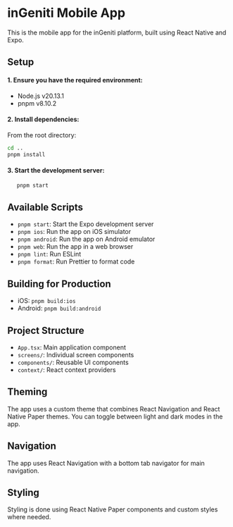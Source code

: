 # inGeniti Mobile App

This is the mobile app for the inGeniti platform, built using React Native and Expo.

## Setup

#### 1. Ensure you have the required environment:

- Node.js v20.13.1
- pnpm v8.10.2

#### 2. Install dependencies:

From the root directory:

```sh
cd ..
pnpm install
```

#### 3. Start the development server:

```sh
   pnpm start
```

## Available Scripts

- `pnpm start`: Start the Expo development server
- `pnpm ios`: Run the app on iOS simulator
- `pnpm android`: Run the app on Android emulator
- `pnpm web`: Run the app in a web browser
- `pnpm lint`: Run ESLint
- `pnpm format`: Run Prettier to format code

## Building for Production

- iOS: `pnpm build:ios`
- Android: `pnpm build:android`

## Project Structure

- `App.tsx`: Main application component
- `screens/`: Individual screen components
- `components/`: Reusable UI components
- `context/`: React context providers

## Theming

The app uses a custom theme that combines React Navigation and React Native Paper themes. You can toggle between light and dark modes in the app.

## Navigation

The app uses React Navigation with a bottom tab navigator for main navigation.

## Styling

Styling is done using React Native Paper components and custom styles where needed.
